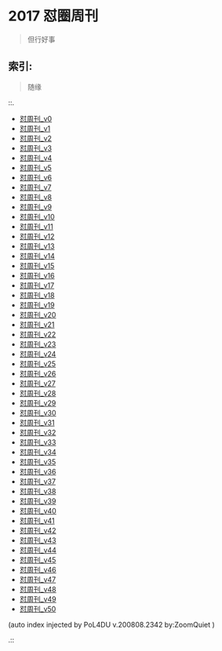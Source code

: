 # 2017 怼圈周刊
> 但行好事

## 索引:
> 随缘

::.

- [ 怼周刊_v0](000w.md)
- [ 怼周刊_v1](001w.md)
- [ 怼周刊_v2](002w.md)
- [ 怼周刊\_v3](003w.md)
- [ 怼周刊_v4](004w.md)
- [ 怼周刊_v5](005w.md)
- [ 怼周刊_v6](006w.md)
- [ 怼周刊_v7](007w.md)
- [ 怼周刊_v8](008w.md)
- [ 怼周刊_v9](009w.md)
- [ 怼周刊_v10](010w.md)
- [ 怼周刊_v11](011w.md)
- [ 怼周刊_v12](012w.md)
- [ 怼周刊_v13](013w.md)
- [ 怼周刊_v14 ](014w.md)
- [ 怼周刊_v15](015w.md)
- [ 怼周刊_v16](016w.md)
- [ 怼周刊_v17](017w.md)
- [ 怼周刊_v18](018w.md)
- [ 怼周刊_v19](019w.md)
- [ 怼周刊_v20](020w.md)
- [ 怼周刊_v21](021w.md)
- [ 怼周刊_v22](022w.md)
- [ 怼周刊_v23](023w.md)
- [ 怼周刊_v24](024w.md)
- [ 怼周刊_v25](025w.md)
- [ 怼周刊_v26](026w.md)
- [ 怼周刊_v27](027w.md)
- [ 怼周刊_v28](028w.md)
- [ 怼周刊_v29](029w.md)
- [ 怼周刊_v30](030w.md)
- [ 怼周刊_v31](031w.md)
- [ 怼周刊_v32](032w.md)
- [ 怼周刊_v33](033w.md)
- [ 怼周刊_v34](034w.md)
- [ 怼周刊_v35](035w.md)
- [ 怼周刊_v36](036w.md)
- [ 怼周刊_v37](037w.md)
- [ 怼周刊_v38](038w.md)
- [ 怼周刊_v39](039w.md)
- [ 怼周刊_v40](040w.md)
- [ 怼周刊_v41](041w.md)
- [ 怼周刊_v42](042w.md)
- [ 怼周刊\_v43](043w.md)
- [ 怼周刊_v44](044w.md)
- [ 怼周刊_v45](045w.md)
- [ 怼周刊_v46](046w.md)
- [ 怼周刊_v47](047w.md)
- [ 怼周刊_v48](048w.md)
- [ 怼周刊_v49](049w.md)
- [ 怼周刊_v50](050w.md)

(auto index injected by 
PoL4DU v.200808.2342 by:ZoomQuiet
)

.::


